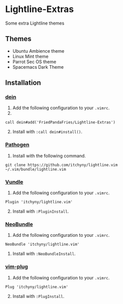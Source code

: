 # Lightline-Extras
Some extra Lightline themes



## Themes
- Ubuntu Ambience theme
- Linux Mint theme
- Parrot Sec OS theme
- Spacemacs Dark Theme


## Installation
### [dein](https://github.com/Shougo/dein.vim)
1. Add the following configuration to your `.vimrc`.
2.
```vim
call dein#add('FriedPandaFries/Lightline-Extras')
```

2. Install with `:call dein#install()`.

### [Pathogen](https://github.com/tpope/vim-pathogen)
1. Install with the following command.

```vim
git clone https://github.com/itchyny/lightline.vim ~/.vim/bundle/lightline.vim
```

### [Vundle](https://github.com/VundleVim/Vundle.vim)
1. Add the following configuration to your `.vimrc`.

```vim
Plugin 'itchyny/lightline.vim'
```

2. Install with `:PluginInstall`.

### [NeoBundle](https://github.com/Shougo/neobundle.vim)
1. Add the following configuration to your `.vimrc`.

```vim
NeoBundle 'itchyny/lightline.vim'
```

1. Install with `:NeoBundleInstall`.

### [vim-plug](https://github.com/junegunn/vim-plug)
1. Add the following configuration to your `.vimrc`.

```vim
Plug 'itchyny/lightline.vim'
```

2. Install with `:PlugInstall`.